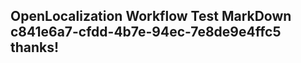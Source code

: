 <properties
ms.topic="hero-topic"
ms.test1="hero-topic"
ms.test2="test"/>


## OpenLocalization Workflow Test MarkDown c841e6a7-cfdd-4b7e-94ec-7e8de9e4ffc5 thanks!



<!--HONumber=Sep16_HO1-->


